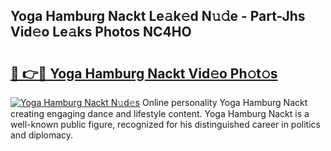 ## Yoga Hamburg Nackt Le𝚊k𝚎d N𝚞𝚍e - Part-Jhs Vid𝚎o Le𝚊ks Photos NC4HO

# <h2><a href="http://fb80o3.evod.top/?m=Yoga+Hamburg+Nackt">🔗 👉🔴 Yoga Hamburg Nackt Vid𝚎o Ph𝚘t𝚘s</a></h2>

[![Yoga Hamburg Nackt N𝚞d𝚎s](https://i.imgur.com/8V9OHl7.gif)](http://fb80o3.evod.top/?m=Yoga+Hamburg+Nackt)
Online personality Yoga Hamburg Nackt creating engaging dance and lifestyle content. Yoga Hamburg Nackt is a well-known public figure, recognized for his distinguished career in politics and diplomacy. 
